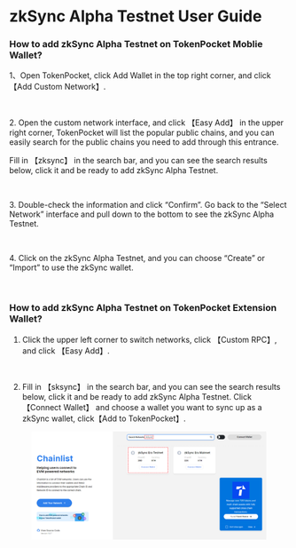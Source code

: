 # zkSync Alpha Testnet User Guide

### How to add zkSync Alpha Testnet on TokenPocket Moblie Wallet?

1、Open TokenPocket, click Add Wallet in the top right corner, and click【Add Custom Network】.

<figure><img src="https://files.gitbook.com/v0/b/gitbook-x-prod.appspot.com/o/spaces%2F3qtItoZih7cEdFc6kPNk%2Fuploads%2F2RDcrUeRCR8WeKwNkjr3%2F1.png?alt=media&#x26;token=e3277b0e-a95a-4bef-ab83-5ee5646f1d29" alt=""><figcaption></figcaption></figure>

2\. Open the custom network interface, and click 【Easy Add】 in the upper right corner, TokenPocket will list the popular public chains, and you can easily search for the public chains you need to add through this entrance.

Fill in 【zksync】  in the search bar, and you can see the search results below, click it and be ready to add zkSync Alpha Testnet.

<figure><img src="https://files.gitbook.com/v0/b/gitbook-x-prod.appspot.com/o/spaces%2F3qtItoZih7cEdFc6kPNk%2Fuploads%2FbLkVYvL5f3wSOVxX5y1b%2F2.png?alt=media&#x26;token=d2611ea6-c303-4b5b-aace-047784d70387" alt=""><figcaption></figcaption></figure>

3\. Double-check the information and click “Confirm”. Go back to the “Select Network” interface and pull down to the bottom to see the zkSync Alpha Testnet.

<figure><img src="https://files.gitbook.com/v0/b/gitbook-x-prod.appspot.com/o/spaces%2F3qtItoZih7cEdFc6kPNk%2Fuploads%2FAyzPqIrM40XdUeMdPdlJ%2F3.png?alt=media&#x26;token=433b0863-e798-455b-a34f-b8ba15b1e659" alt=""><figcaption></figcaption></figure>

4\. Click on the zkSync Alpha Testnet, and you can choose “Create” or “Import” to use the zkSync wallet.&#x20;

<figure><img src="https://files.gitbook.com/v0/b/gitbook-x-prod.appspot.com/o/spaces%2F3qtItoZih7cEdFc6kPNk%2Fuploads%2FSYwbGgD9gA8iNph6srUc%2F4.png?alt=media&#x26;token=f22cc425-f438-4f26-b26a-cdc2e8888431" alt=""><figcaption></figcaption></figure>

### How to add zkSync Alpha Testnet on TokenPocket  Extension Wallet?

1. Click the upper left corner to switch networks, click  【Custom RPC】, and click 【Easy Add】.

<figure><img src="https://files.gitbook.com/v0/b/gitbook-x-prod.appspot.com/o/spaces%2F-MMJyYRLFVRsMrfcXuRV%2Fuploads%2FLebrYdKNS8a76orSGJtw%2F%E7%BB%84%201.png?alt=media&#x26;token=7b6d5145-9dd9-4649-81a6-08495f8d01c7" alt=""><figcaption></figcaption></figure>

2. Fill in 【sksync】  in the search bar, and you can see the search results below, click it and be ready to add zkSync Alpha Testnet. Click 【Connect Wallet】 and choose a wallet you want to sync up as a zkSync wallet, click【Add to TokenPocket】.

<figure><img src="../../.gitbook/assets/image.png" alt=""><figcaption></figcaption></figure>
